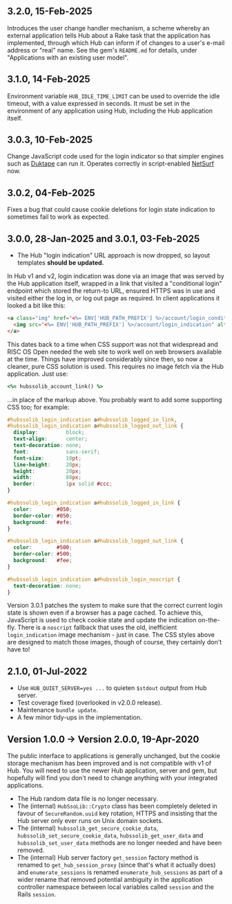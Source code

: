 ## 3.2.0, 15-Feb-2025

Introduces the user change handler mechanism, a scheme whereby an external application tells Hub about a Rake task that the application has implemented, through which Hub can inform if of changes to a user's e-mail address or "real" name. See the gem's `README.md` for details, under "Applications with an existing user model".

## 3.1.0, 14-Feb-2025

Environment variable `HUB_IDLE_TIME_LIMIT` can be used to override the idle timeout, with a value expressed in seconds. It must be set in the environment of any application using Hub, including the Hub application itself.

## 3.0.3, 10-Feb-2025

Change JavaScript code used for the login indicator so that simpler engines such as [Duktape](https://duktape.org) can run it. Operates correctly in script-enabled [NetSurf](https://www.netsurf-browser.org) now.

## 3.0.2, 04-Feb-2025

Fixes a bug that could cause cookie deletions for login state indication to sometimes fail to work as expected.

## 3.0.0, 28-Jan-2025 and 3.0.1, 03-Feb-2025

* The Hub "login indication" URL approach is now dropped, so layout templates **should be updated.**

In Hub v1 and v2, login indication was done via an image that was served by the Hub application itself, wrapped in a link that visited a "conditional login" endpoint which stored the return-to URL, ensured HTTPS was in use and visited either the log in, or log out page as required. In client applications it looked a bit like this:

```html
<a class="img" href="<%= ENV['HUB_PATH_PREFIX'] %>/account/login_conditional">
  <img src="<%= ENV['HUB_PATH_PREFIX'] %>/account/login_indication" alt="Account" height="22" width="90" />
</a>
```

This dates back to a time when CSS support was not that widespread and RISC OS Open needed the web site to work well on web browsers available at the time. Things have improved considerably since then, so now a cleaner, pure CSS solution is used. This requires no image fetch via the Hub application. Just use:

```ruby
<%= hubssolib_account_link() %>
```

...in place of the markup above. You probably want to add some supporting CSS too; for example:

```css
#hubssolib_login_indication a#hubssolib_logged_in_link,
#hubssolib_login_indication a#hubssolib_logged_out_link {
  display:         block;
  text-align:      center;
  text-decoration: none;
  font:            sans-serif;
  font-size:       10pt;
  line-height:     20px;
  height:          20px;
  width:           88px;
  border:          1px solid #ccc;
}

#hubssolib_login_indication a#hubssolib_logged_in_link {
  color:        #050;
  border-color: #050;
  background:   #efe;
}

#hubssolib_login_indication a#hubssolib_logged_out_link {
  color:        #500;
  border-color: #500;
  background:   #fee;
}

#hubssolib_login_indication a#hubssolib_login_noscript {
  text-decoration: none;
}
```

Version 3.0.1 patches the system to make sure that the correct current login state is shown even if a browser has a page cached. To achieve this, JavaScript is used to check cookie state and update the indication on-the-fly. There is a `noscript` fallback that uses the old, inefficient `login_indication` image mechanism - just in case. The CSS styles above are designed to match those images, though of course, they certainly don't have to!



## 2.1.0, 01-Jul-2022

* Use `HUB_QUIET_SERVER=yes ...` to quieten `$stdout` output from Hub server.
* Test coverage fixed (overlooked in v2.0.0 release).
* Maintenance `bundle update`.
* A few minor tidy-ups in the implementation.



## Version 1.0.0 -> Version 2.0.0, 19-Apr-2020

The public interface to applications is generally unchanged, but the cookie storage mechanism has been improved and is not compatible with v1 of Hub. You will need to use the newer Hub application, server and gem, but hopefully will find you don't need to change anything with your integrated applications.

* The Hub random data file is no longer necessary.
* The (internal) `HubSsoLib::Crypto` class has been completely deleted in favour of `SecureRandom.uuid` key rotation, HTTPS and insisting that the Hub server only ever runs on Unix domain sockets.
* The (internal) `hubssolib_get_secure_cookie_data`, `hubssolib_set_secure_cookie_data`, `hubssolib_get_user_data` and `hubssolib_set_user_data` methods are no longer needed and have been removed.
* The (internal) Hub server factory `get_session` factory method is renamed to `get_hub_session_proxy` (since that's what it actually does) and `enumerate_sessions` is renamed `enumerate_hub_sessions` as part of a wider rename that removed potential ambiguity in the application controller namespace between local variables called `session` and the Rails `session`.

